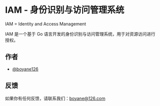 
# IAM - 身份识别与访问管理系统

IAM = Identity and Access Management

IAM 是一个基于 Go 语言开发的身份识别与访问管理系统，用于对资源访问进行授权。

## 作者

- [@boyane126](https://github.com/boyane126)

## 反馈

如果你有任何反馈，请联系我们：boyane@126.com


